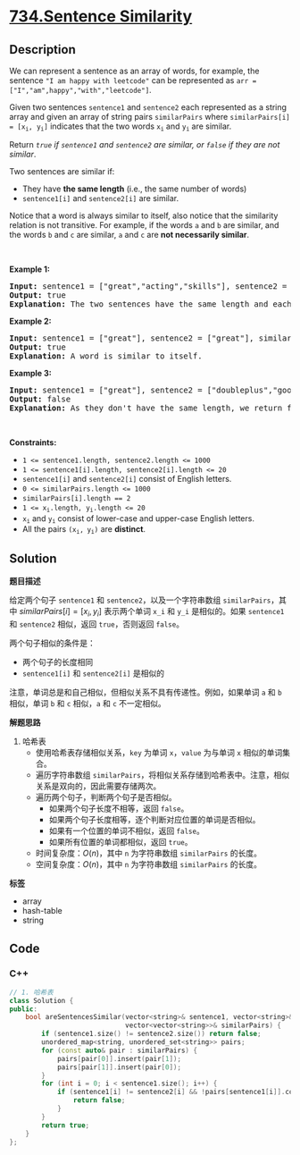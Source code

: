 # [734.Sentence Similarity](https://leetcode.com/problems/sentence-similarity/description/)

## Description

<p>We can represent a sentence as an array of words, for example, the sentence <code>&quot;I am happy with leetcode&quot;</code> can be represented as <code>arr = [&quot;I&quot;,&quot;am&quot;,happy&quot;,&quot;with&quot;,&quot;leetcode&quot;]</code>.</p>

<p>Given two sentences <code>sentence1</code> and <code>sentence2</code> each represented as a string array and given an array of string pairs <code>similarPairs</code> where <code>similarPairs[i] = [x<sub>i</sub>, y<sub>i</sub>]</code> indicates that the two words <code>x<sub>i</sub></code> and <code>y<sub>i</sub></code> are similar.</p>

<p>Return <em><code>true</code> if <code>sentence1</code> and <code>sentence2</code> are similar, or <code>false</code> if they are not similar</em>.</p>

<p>Two sentences are similar if:</p>

<ul>
  <li>They have <strong>the same length</strong> (i.e., the same number of words)</li>
  <li><code>sentence1[i]</code> and <code>sentence2[i]</code> are similar.</li>
</ul>

<p>Notice that a word is always similar to itself, also notice that the similarity relation is not transitive. For example, if the words <code>a</code> and <code>b</code> are similar, and the words <code>b</code> and <code>c</code> are similar, <code>a</code> and <code>c</code> are <strong>not necessarily similar</strong>.</p>

<p>&nbsp;</p>
<p><strong class="example">Example 1:</strong></p>

<pre>
<strong>Input:</strong> sentence1 = [&quot;great&quot;,&quot;acting&quot;,&quot;skills&quot;], sentence2 = [&quot;fine&quot;,&quot;drama&quot;,&quot;talent&quot;], similarPairs = [[&quot;great&quot;,&quot;fine&quot;],[&quot;drama&quot;,&quot;acting&quot;],[&quot;skills&quot;,&quot;talent&quot;]]
<strong>Output:</strong> true
<strong>Explanation:</strong> The two sentences have the same length and each word i of sentence1 is also similar to the corresponding word in sentence2.
</pre>

<p><strong class="example">Example 2:</strong></p>

<pre>
<strong>Input:</strong> sentence1 = [&quot;great&quot;], sentence2 = [&quot;great&quot;], similarPairs = []
<strong>Output:</strong> true
<strong>Explanation:</strong> A word is similar to itself.
</pre>

<p><strong class="example">Example 3:</strong></p>

<pre>
<strong>Input:</strong> sentence1 = [&quot;great&quot;], sentence2 = [&quot;doubleplus&quot;,&quot;good&quot;], similarPairs = [[&quot;great&quot;,&quot;doubleplus&quot;]]
<strong>Output:</strong> false
<strong>Explanation:</strong> As they don&#39;t have the same length, we return false.
</pre>

<p>&nbsp;</p>
<p><strong>Constraints:</strong></p>

<ul>
  <li><code>1 &lt;= sentence1.length, sentence2.length &lt;= 1000</code></li>
  <li><code>1 &lt;= sentence1[i].length, sentence2[i].length &lt;= 20</code></li>
  <li><code>sentence1[i]</code> and <code>sentence2[i]</code> consist of English letters.</li>
  <li><code>0 &lt;= similarPairs.length &lt;= 1000</code></li>
  <li><code>similarPairs[i].length == 2</code></li>
  <li><code>1 &lt;= x<sub>i</sub>.length, y<sub>i</sub>.length &lt;= 20</code></li>
  <li><code>x<sub>i</sub></code> and <code>y<sub>i</sub></code> consist of lower-case and upper-case English letters.</li>
  <li>All the pairs <code>(x<sub>i</sub>,<sub> </sub>y<sub>i</sub>)</code> are <strong>distinct</strong>.</li>
</ul>

## Solution

**题目描述**

给定两个句子 `sentence1` 和 `sentence2`，以及一个字符串数组 `similarPairs`，其中 $similarPairs[i] = [x_i, y_i]$ 表示两个单词 `x_i` 和 `y_i` 是相似的。如果 `sentence1` 和 `sentence2` 相似，返回 `true`，否则返回 `false`。

两个句子相似的条件是：

- 两个句子的长度相同
- `sentence1[i]` 和 `sentence2[i]` 是相似的

注意，单词总是和自己相似，但相似关系不具有传递性。例如，如果单词 `a` 和 `b` 相似，单词 `b` 和 `c` 相似，`a` 和 `c` 不一定相似。

**解题思路**

1. 哈希表
   - 使用哈希表存储相似关系，`key` 为单词 `x`，`value` 为与单词 `x` 相似的单词集合。
   - 遍历字符串数组 `similarPairs`，将相似关系存储到哈希表中。注意，相似关系是双向的，因此需要存储两次。
   - 遍历两个句子，判断两个句子是否相似。
     - 如果两个句子长度不相等，返回 `false`。
     - 如果两个句子长度相等，逐个判断对应位置的单词是否相似。
     - 如果有一个位置的单词不相似，返回 `false`。
     - 如果所有位置的单词都相似，返回 `true`。
   - 时间复杂度：$O(n)$，其中 `n` 为字符串数组 `similarPairs` 的长度。
   - 空间复杂度：$O(n)$，其中 `n` 为字符串数组 `similarPairs` 的长度。

**标签**

- array
- hash-table
- string

<!-- code start -->
## Code

### C++

```cpp
// 1. 哈希表
class Solution {
public:
    bool areSentencesSimilar(vector<string>& sentence1, vector<string>& sentence2,
                             vector<vector<string>>& similarPairs) {
        if (sentence1.size() != sentence2.size()) return false;
        unordered_map<string, unordered_set<string>> pairs;
        for (const auto& pair : similarPairs) {
            pairs[pair[0]].insert(pair[1]);
            pairs[pair[1]].insert(pair[0]);
        }
        for (int i = 0; i < sentence1.size(); i++) {
            if (sentence1[i] != sentence2[i] && !pairs[sentence1[i]].count(sentence2[i])) {
                return false;
            }
        }
        return true;
    }
};
```

<!-- code end -->
